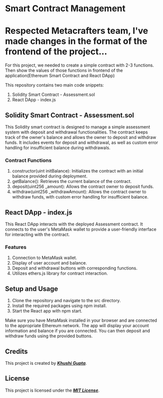 # Smart Contract Management

# Respected Metacrafters team, I've made changes in the format of the frontend of the project...

For this project, we needed to create a simple contract with 2-3 functions. Then show the values of those functions in frontend of the application(Ethereum Smart Contract and React DApp)

This repository contains two main code snippets:

1. Solidity Smart Contract - Assessment.sol
2. React DApp - index.js

## Solidity Smart Contract - Assessment.sol
This Solidity smart contract is designed to manage a simple assessment system with deposit and withdrawal functionalities. The contract keeps track of the owner's balance and allows the owner to deposit and withdraw funds. It includes events for deposit and withdrawal, as well as custom error handling for insufficient balance during withdrawals.

### Contract Functions
1. constructor(uint initBalance): Initializes the contract with an initial balance provided during deployment.
2. getBalance(): Retrieves the current balance of the contract.
3. deposit(uint256 _amount): Allows the contract owner to deposit funds.
4. withdraw(uint256 _withdrawAmount): Allows the contract owner to withdraw funds, with custom error handling for insufficient balance.

## React DApp - index.js
This React DApp interacts with the deployed Assessment contract. It connects to the user's MetaMask wallet to provide a user-friendly interface for interacting with the contract.

### Features
1. Connection to MetaMask wallet.
2. Display of user account and balance.
3. Deposit and withdrawal buttons with corresponding functions.
4. Utilizes ethers.js library for contract interaction.

## Setup and Usage
1. Clone the repository and navigate to the src directory.
2. Install the required packages using npm install.
3. Start the React app with npm start.

Make sure you have MetaMask installed in your browser and are connected to the appropriate Ethereum network. The app will display your account information and balance if you are connected. You can then deposit and withdraw funds using the provided buttons.

## Credits
This project is created by ***[Khushi Gupta](https://github.com/Khushi-1703)***.

## License
This project is licensed under the ***[MIT License](https://github.com/Khushi-1703/SmartContractManagement/blob/main/LICENSE)***.
